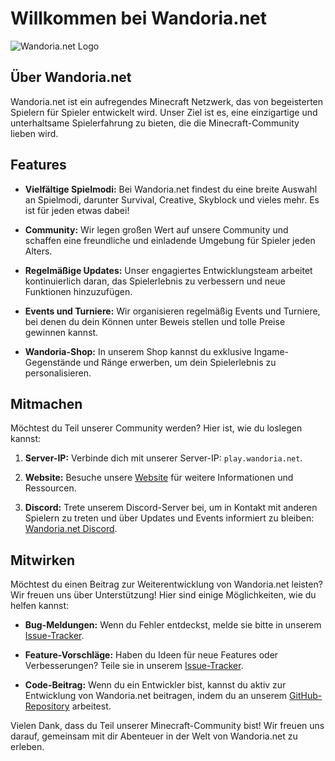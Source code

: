 # Willkommen bei Wandoria.net

![Wandoria.net Logo](https://example.com/wandoria-logo.png)

## Über Wandoria.net

Wandoria.net ist ein aufregendes Minecraft Netzwerk, das von begeisterten Spielern für Spieler entwickelt wird. Unser Ziel ist es, eine einzigartige und unterhaltsame Spielerfahrung zu bieten, die die Minecraft-Community lieben wird.

## Features

- **Vielfältige Spielmodi:** Bei Wandoria.net findest du eine breite Auswahl an Spielmodi, darunter Survival, Creative, Skyblock und vieles mehr. Es ist für jeden etwas dabei!

- **Community:** Wir legen großen Wert auf unsere Community und schaffen eine freundliche und einladende Umgebung für Spieler jeden Alters.

- **Regelmäßige Updates:** Unser engagiertes Entwicklungsteam arbeitet kontinuierlich daran, das Spielerlebnis zu verbessern und neue Funktionen hinzuzufügen.

- **Events und Turniere:** Wir organisieren regelmäßig Events und Turniere, bei denen du dein Können unter Beweis stellen und tolle Preise gewinnen kannst.

- **Wandoria-Shop:** In unserem Shop kannst du exklusive Ingame-Gegenstände und Ränge erwerben, um dein Spielerlebnis zu personalisieren.

## Mitmachen

Möchtest du Teil unserer Community werden? Hier ist, wie du loslegen kannst:

1. **Server-IP:** Verbinde dich mit unserer Server-IP: `play.wandoria.net`.

2. **Website:** Besuche unsere [Website](https://www.wandoria.net) für weitere Informationen und Ressourcen.

3. **Discord:** Trete unserem Discord-Server bei, um in Kontakt mit anderen Spielern zu treten und über Updates und Events informiert zu bleiben: [Wandoria.net Discord](https://discord.gg/wandoria).

## Mitwirken

Möchtest du einen Beitrag zur Weiterentwicklung von Wandoria.net leisten? Wir freuen uns über Unterstützung! Hier sind einige Möglichkeiten, wie du helfen kannst:

- **Bug-Meldungen:** Wenn du Fehler entdeckst, melde sie bitte in unserem [Issue-Tracker](https://github.com/WandoriaNet/Issue-Tracker).

- **Feature-Vorschläge:** Haben du Ideen für neue Features oder Verbesserungen? Teile sie in unserem [Issue-Tracker](https://github.com/WandoriaNet/Issue-Tracker).

- **Code-Beitrag:** Wenn du ein Entwickler bist, kannst du aktiv zur Entwicklung von Wandoria.net beitragen, indem du an unserem [GitHub-Repository](https://github.com/WandoriaNet/Wandoria) arbeitest.

Vielen Dank, dass du Teil unserer Minecraft-Community bist! Wir freuen uns darauf, gemeinsam mit dir Abenteuer in der Welt von Wandoria.net zu erleben.
